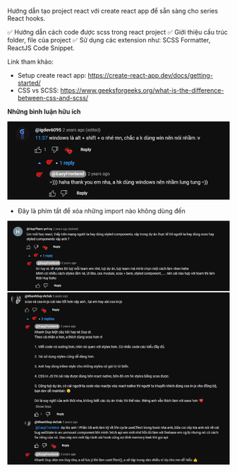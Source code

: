 Hướng dẫn tạo project react với create react app để sẵn sàng cho series React hooks.

✅ Hướng dẫn cách code được scss trong react project
✅ Giới thiệu cấu trúc folder, file của project
✅ Sử dụng các extension như: SCSS Formatter, ReactJS Code Snippet.

Link tham khảo:

- Setup create react app: https://create-react-app.dev/docs/getting-started/
- CSS vs SCSS: https://www.geeksforgeeks.org/what-is-the-difference-between-css-and-scss/

**Những bình luận hữu ích**

![Alt text](image.png)

- Đây là phím tắt để xóa những import nào không dùng đến

![Alt text](image-1.png)
![Alt text](image-2.png)
